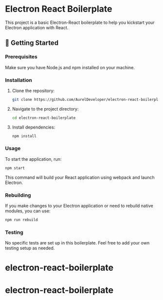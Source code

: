 # Electron React Boilerplate

This project is a basic Electron-React boilerplate to help you kickstart your Electron application with React.

## 🚀 Getting Started

### Prerequisites

Make sure you have Node.js and npm installed on your machine.

### Installation

1. Clone the repository:

   ```bash
   git clone https://github.com/AurelDeveloper/electron-react-boilerplate
   ```

2. Navigate to the project directory:

   ```bash
   cd electron-react-boilerplate
   ```

3. Install dependencies:

   ```bash
   npm install
   ```

### Usage

To start the application, run:

```bash
npm start
```

This command will build your React application using webpack and launch Electron.

### Rebuilding

If you make changes to your Electron application or need to rebuild native modules, you can use:

```bash
npm run rebuild
```

### Testing

No specific tests are set up in this boilerplate. Feel free to add your own testing setup as needed.
# electron-react-boilerplate
# electron-react-boilerplate
